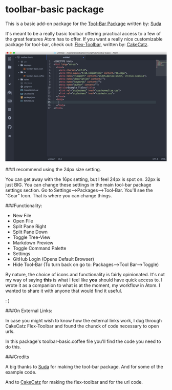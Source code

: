 # toolbar-basic package

This is a basic add-on package for the [Tool-Bar Package](https://github.com/suda/tool-bar) written by:  [Suda](https://github.com/suda)

It's meant to be a really basic toolbar offering practical access to a few of the great features Atom has to offer. If you want a really nice customizable package for tool-bar, check out: [Flex-Toolbar](https://github.com/cakecatz/flex-toolbar), written by: [CakeCatz](https://github.com/cakecatz).

![Screen Shot](images/screen-shot.jpeg)

###I recommend using the 24px size setting.

You can get away with the 16px setting, but I feel 24px is spot on. 32px is just BIG. You can change these settings in the main tool-bar package settings section. Go to Settings-->Packages-->Tool-Bar. You'll see the "Gear" Icon. That is where you can change things.

###Functionality:

* New File
* Open File
* Split Pane Right
* Split Pane Down
* Toggle Tree-View
* Markdown Preview
* Toggle Command Palette
* Settings
* GitHub Login (Opens Default Browser)
* Hide Tool-Bar (To turn back on go to: Packages-->Tool Bar-->Toggle)

By nature, the choice of icons and functionality is fairly opinionated. It's not my way of saying **this** is what I feel like **you** should have quick access to. I wrote it as a companion to what is at the moment, my workflow in Atom. I wanted to share it with anyone that would find it useful.

: )

###On External Links:

In case you might wish to know how the external links work, I dug through CakeCatz Flex-Toolbar and found the chunck of code necessary to open urls.

In this package's toolbar-basic.coffee file you'll find the code you need to do this.

###Credits

A big thanks to [Suda](https://github.com/suda) for making the tool-bar package. And for some of the example code.

And to [CakeCatz](https://github.com/cakecatz) for making the flex-toolbar and for the url code.
